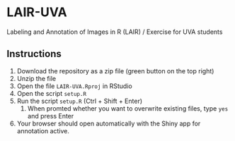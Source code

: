 # LAIR-UVA

Labeling and Annotation of Images in R (LAIR) / Exercise for UVA students

## Instructions

1. Download the repository as a zip file (green button on the top right)
2. Unzip the file
3. Open the file `LAIR-UVA.Rproj` in RStudio
4. Open the script `setup.R`
5. Run the script `setup.R` (Ctrl + Shift + Enter)
   1. When promted whether you want to overwrite existing files, type `yes` and press Enter
6. Your browser should open automatically with the Shiny app for annotation active.

